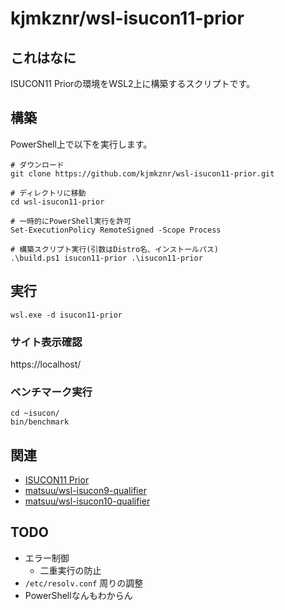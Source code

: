 # kjmkznr/wsl-isucon11-prior

## これはなに

ISUCON11 Priorの環境をWSL2上に構築するスクリプトです。

## 構築

PowerShell上で以下を実行します。

```
# ダウンロード
git clone https://github.com/kjmkznr/wsl-isucon11-prior.git

# ディレクトリに移動
cd wsl-isucon11-prior

# 一時的にPowerShell実行を許可
Set-ExecutionPolicy RemoteSigned -Scope Process

# 構築スクリプト実行(引数はDistro名、インストールパス)
.\build.ps1 isucon11-prior .\isucon11-prior
```

## 実行

```
wsl.exe -d isucon11-prior
```

### サイト表示確認

https://localhost/

### ベンチマーク実行

```
cd ~isucon/
bin/benchmark
```

## 関連

* [ISUCON11 Prior](https://github.com/isucon/isucon11-prior)
* [matsuu/wsl-isucon9-qualifier](https://github.com/matsuu/wsl-isucon9-qualifier)
* [matsuu/wsl-isucon10-qualifier](https://github.com/matsuu/wsl-isucon10-qualifier)

## TODO

* エラー制御
  * 二重実行の防止
* `/etc/resolv.conf` 周りの調整
* PowerShellなんもわからん

